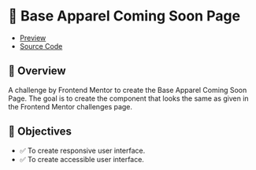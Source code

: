 # 🚀 Base Apparel Coming Soon Page

- [Preview](https://arsalanansariofficial.github.io/base-apparel-coming-soon-page)
- [Source Code](https://github.com/arsalanansariofficial/base-apparel-coming-soon-page.git)

## 📌 Overview

A challenge by Frontend Mentor to create the Base Apparel Coming Soon Page. The goal is to create the component that looks the same as given in the Frontend Mentor challenges page.

## 🎯 Objectives

- ✅ To create responsive user interface.
- ✅ To create accessible user interface.
